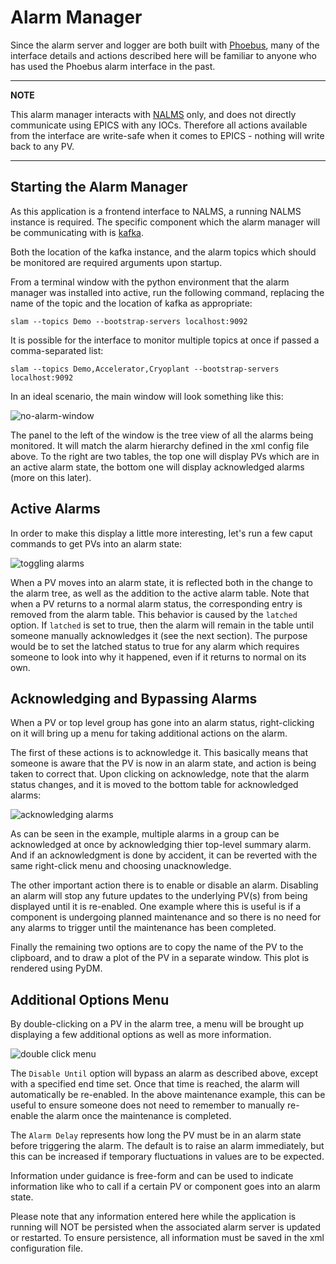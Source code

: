 # Alarm Manager

Since the alarm server and logger are both built with [Phoebus](https://github.com/ControlSystemStudio/phoebus), many of the
interface details and actions described here will be familiar to anyone who has used the Phoebus alarm
interface in the past.

---
**NOTE**

This alarm manager interacts with [NALMS](https://github.com/slaclab/nalms) only, and does not directly communicate
using EPICS with any IOCs. Therefore all actions available from the interface are write-safe when it comes to EPICS -
nothing will write back to any PV.

---

## Starting the Alarm Manager

As this application is a frontend interface to NALMS, a running NALMS instance is
required. The specific component which the alarm manager will be communicating with is [kafka](https://kafka.apache.org/).

Both the location of the kafka instance, and the alarm topics which should be monitored are required arguments
upon startup.

From a terminal window with the python environment that the alarm manager was installed into active, run the following command,
replacing the name of the topic and the location of kafka as appropriate:

`slam --topics Demo --bootstrap-servers localhost:9092`

It is possible for the interface to monitor multiple topics at once if passed a comma-separated list:

`slam --topics Demo,Accelerator,Cryoplant --bootstrap-servers localhost:9092`

In an ideal scenario, the main window will look something like this:

![no-alarm-window](img/no-alarms.png)

The panel to the left of the window is the tree view of all the alarms being monitored. It will match the alarm hierarchy
defined in the xml config file above. To the right are two tables, the top one will display PVs which are in an active
alarm state, the bottom one will display acknowledged alarms (more on this later).

## Active Alarms

In order to make this display a little more interesting, let's run a few caput commands to get PVs into an
alarm state:

![toggling alarms](img/toggle-alarms.gif)

When a PV moves into an alarm state, it is reflected both in the change to the alarm tree, as well as the addition to
the active alarm table. Note that when a PV returns to a normal alarm status, the corresponding entry is removed
from the alarm table. This behavior is caused by the `latched` option. If `latched` is set to true, then the alarm
will remain in the table until someone manually acknowledges it (see the next section). The purpose would be to set
the latched status to true for any alarm which requires someone to look into why it happened, even if it returns
to normal on its own.

## Acknowledging and Bypassing Alarms

When a PV or top level group has gone into an alarm status, right-clicking on it will bring up a menu for taking additional
actions on the alarm.

The first of these actions is to acknowledge it. This basically means that someone is aware that the PV is now in an
alarm state, and action is being taken to correct that. Upon clicking on acknowledge, note that the alarm status
changes, and it is moved to the bottom table for acknowledged alarms:

![acknowledging alarms](img/acknowledge-alarms.gif)

As can be seen in the example, multiple alarms in a group can be acknowledged at once by acknowledging thier top-level
summary alarm. And if an acknowledgment is done by accident, it can be reverted with the same right-click menu and
choosing unacknowledge.

The other important action there is to enable or disable an alarm. Disabling an alarm will stop any future updates
to the underlying PV(s) from being displayed until it is re-enabled. One example where this is useful is if a
component is undergoing planned maintenance and so there is no need for any alarms to trigger until the maintenance
has been completed.

Finally the remaining two options are to copy the name of the PV to the clipboard, and to draw a plot of the PV in
a separate window. This plot is rendered using PyDM.

## Additional Options Menu

By double-clicking on a PV in the alarm tree, a menu will be brought up displaying a few additional options as well
as more information.

![double click menu](img/double-click-menu.png)

The `Disable Until` option will bypass an alarm as described above, except with a specified end time set. Once that
time is reached, the alarm will automatically be re-enabled. In the above maintenance example, this can be useful
to ensure someone does not need to remember to manually re-enable the alarm once the maintenance is completed.

The `Alarm Delay` represents how long the PV must be in an alarm state before triggering the alarm. The default is
to raise an alarm immediately, but this can be increased if temporary fluctuations in values are to be expected.

Information under guidance is free-form and can be used to indicate information like who to call if a certain PV
or component goes into an alarm state.

Please note that any information entered here while the application is running will NOT be persisted when the associated
alarm server is updated or restarted. To ensure persistence, all information must be saved in the xml configuration file.
